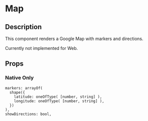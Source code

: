 # Map

## Description

This component renders a Google Map with markers and directions.

Currently not implemented for Web.

## Props

### Native Only

```
markers: arrayOf(
  shape({
    latitude: oneOfType( [number, string] ),
    longitude: oneOfType( [number, string] ),
  })
),
showDirections: bool,
```